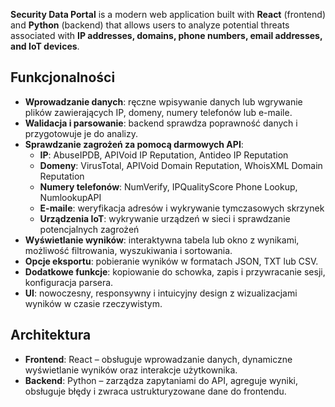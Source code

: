 **Security Data Portal** is a modern web application built with **React** (frontend) and **Python** (backend) that allows users to analyze potential threats associated with **IP addresses, domains, phone numbers, email addresses, and IoT devices**.

## Funkcjonalności

- **Wprowadzanie danych**: ręczne wpisywanie danych lub wgrywanie plików zawierających IP, domeny, numery telefonów lub e-maile.  
- **Walidacja i parsowanie**: backend sprawdza poprawność danych i przygotowuje je do analizy.  
- **Sprawdzanie zagrożeń za pomocą darmowych API**:  
  - **IP**: AbuseIPDB, APIVoid IP Reputation, Antideo IP Reputation  
  - **Domeny**: VirusTotal, APIVoid Domain Reputation, WhoisXML Domain Reputation  
  - **Numery telefonów**: NumVerify, IPQualityScore Phone Lookup, NumlookupAPI  
  - **E-maile**: weryfikacja adresów i wykrywanie tymczasowych skrzynek  
  - **Urządzenia IoT**: wykrywanie urządzeń w sieci i sprawdzanie potencjalnych zagrożeń  
- **Wyświetlanie wyników**: interaktywna tabela lub okno z wynikami, możliwość filtrowania, wyszukiwania i sortowania.  
- **Opcje eksportu**: pobieranie wyników w formatach JSON, TXT lub CSV.  
- **Dodatkowe funkcje**: kopiowanie do schowka, zapis i przywracanie sesji, konfiguracja parsera.  
- **UI**: nowoczesny, responsywny i intuicyjny design z wizualizacjami wyników w czasie rzeczywistym.

## Architektura

- **Frontend**: React – obsługuje wprowadzanie danych, dynamiczne wyświetlanie wyników oraz interakcje użytkownika.  
- **Backend**: Python – zarządza zapytaniami do API, agreguje wyniki, obsługuje błędy i zwraca ustrukturyzowane dane do frontendu.
